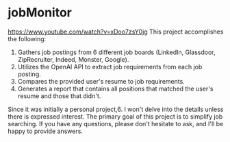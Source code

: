 # jobMonitor
https://www.youtube.com/watch?v=xDoo7zsY0jg
This project accomplishes the following:
1. Gathers job postings from 6 different job boards (LinkedIn, Glassdoor, ZipRecruiter, Indeed, Monster, Google).
2. Utilizes the OpenAI API to extract job requirements from each job posting.
3. Compares the provided user's resume to job requirements.
4. Generates a report that contains all positions that matched the user's resume and those that didn't.

Since it was initially a personal project,6. I won't delve into the details unless there is expressed interest. The primary goal of this project is to simplify job searching.
If you have any questions, please don't hesitate to ask, and I'll be happy to provide answers.
